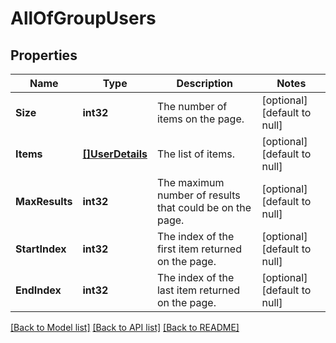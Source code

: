 # AllOfGroupUsers

## Properties
Name | Type | Description | Notes
------------ | ------------- | ------------- | -------------
**Size** | **int32** | The number of items on the page. | [optional] [default to null]
**Items** | [**[]UserDetails**](UserDetails.md) | The list of items. | [optional] [default to null]
**MaxResults** | **int32** | The maximum number of results that could be on the page. | [optional] [default to null]
**StartIndex** | **int32** | The index of the first item returned on the page. | [optional] [default to null]
**EndIndex** | **int32** | The index of the last item returned on the page. | [optional] [default to null]

[[Back to Model list]](../README.md#documentation-for-models) [[Back to API list]](../README.md#documentation-for-api-endpoints) [[Back to README]](../README.md)

